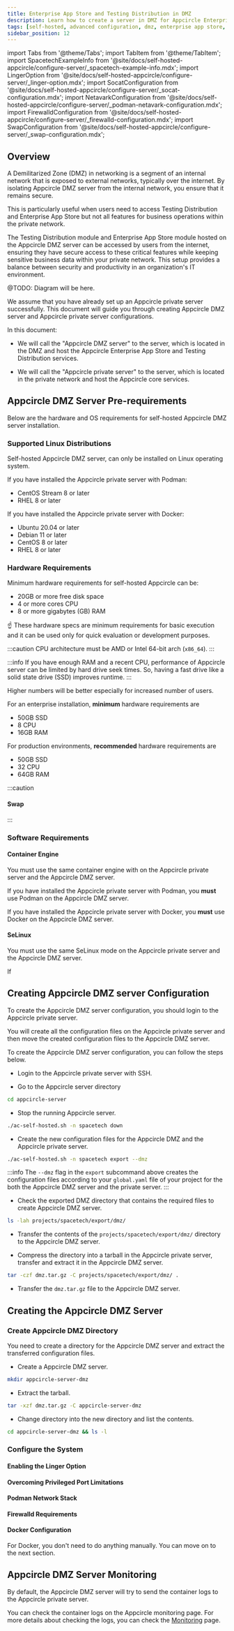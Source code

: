 ```yaml
---
title: Enterprise App Store and Testing Distribution in DMZ
description: Learn how to create a server in DMZ for Appcircle Enterprise App Store and Testing Distribution for accessing from internet.
tags: [self-hosted, advanced configuration, dmz, enterprise app store, testing distribution]
sidebar_position: 12
---
```


import Tabs from '@theme/Tabs';
import TabItem from '@theme/TabItem';
import SpacetechExampleInfo from '@site/docs/self-hosted-appcircle/configure-server/\_spacetech-example-info.mdx';
import LingerOption from '@site/docs/self-hosted-appcircle/configure-server/\_linger-option.mdx';
import SocatConfiguration from '@site/docs/self-hosted-appcircle/configure-server/\_socat-configuration.mdx';
import NetavarkConfiguration from '@site/docs/self-hosted-appcircle/configure-server/\_podman-netavark-configuration.mdx';
import FirewalldConfiguration from '@site/docs/self-hosted-appcircle/configure-server/\_firewalld-configuration.mdx';
import SwapConfiguration from '@site/docs/self-hosted-appcircle/configure-server/\_swap-configuration.mdx';

## Overview

A Demilitarized Zone (DMZ) in networking is a segment of an internal network that is exposed to external networks, typically over the internet. By isolating Appcircle DMZ server from the internal network, you ensure that it remains secure. 

This is particularly useful when users need to access Testing Distribution and Enterprise App Store but not all features for business operations within the private network.

The Testing Distribution module and Enterprise App Store module hosted on the Appcircle DMZ server can be accessed by users from the internet, ensuring they have secure access to these critical features while keeping sensitive business data within your private network. This setup provides a balance between security and productivity in an organization's IT environment.

@TODO: Diagram will be here.

We assume that you have already set up an Appcircle private server successfully. This document will guide you through creating Appcircle DMZ server and Appcircle private server configurations.

In this document:

- We will call the "Appcircle DMZ server" to the server, which is located in the DMZ and host the Appcircle Enterprise App Store and Testing Distribution services. 

- We will call the "Appcircle private server" to the server, which is located in the private network and host the Appcircle core services.

## Appcircle DMZ Server Pre-requirements

Below are the hardware and OS requirements for self-hosted Appcircle DMZ server installation.

### Supported Linux Distributions

Self-hosted Appcircle DMZ server, can only be installed on Linux operating system.

If you have installed the Appcircle private server with Podman:

- CentOS Stream 8 or later
- RHEL 8 or later

If you have installed the Appcircle private server with Docker:

- Ubuntu 20.04 or later
- Debian 11 or later
- CentOS 8 or later
- RHEL 8 or later

### Hardware Requirements

Minimum hardware requirements for self-hosted Appcircle can be:

- 20GB or more free disk space
- 4 or more cores CPU
- 8 or more gigabytes (GB) RAM

:point_up: These hardware specs are minimum requirements for basic execution and it can be used only for quick evaluation or development purposes.

:::caution
CPU architecture must be AMD or Intel 64-bit arch (`x86_64`).
:::

:::info
If you have enough RAM and a recent CPU, performance of Appcircle server can be limited by hard drive seek times. So, having a fast drive like a solid state drive (SSD) improves runtime.
:::

Higher numbers will be better especially for increased number of users.

For an enterprise installation, **minimum** hardware requirements are

- 50GB SSD
- 8 CPU
- 16GB RAM

For production environments, **recommended** hardware requirements are

- 50GB SSD
- 32 CPU
- 64GB RAM

:::caution

#### Swap

<SwapConfiguration/>

:::

### Software Requirements

#### Container Engine

You must use the same container engine with on the Appcircle private server and the Appcircle DMZ server. 

If you have installed the Appcircle private server with Podman, you **must** use Podman on the Appcircle DMZ server. 

If you have installed the Appcircle private server with Docker, you **must** use Docker on the Appcircle DMZ server.

#### SeLinux

You must use the same SeLinux mode on the Appcircle private server and the Appcircle DMZ server.

If 

## Creating Appcircle DMZ server Configuration

To create the Appcircle DMZ server configuration, you should login to the Appcircle private server. 

You will create all the configuration files on the Appcircle private server and then move the created configuration files to the Appcircle DMZ server.

To create the Appcircle DMZ server configuration, you can follow the steps below.

- Login to the Appcircle private server with SSH.

- Go to the Appcircle server directory

```bash
cd appcircle-server
```

- Stop the running Appcircle server.

<SpacetechExampleInfo />

```bash
./ac-self-hosted.sh -n spacetech down
```

- Create the new configuration files for the Appcircle DMZ and the Appcircle private server.

```bash
./ac-self-hosted.sh -n spacetech export --dmz
```

:::info
The `--dmz` flag in the `export` subcommand above creates the configuration files according to your `global.yaml` file of your project for the both the Appcircle DMZ server and the private server. 
:::

- Check the exported DMZ directory that contains the required files to create Appcircle DMZ server.

```bash
ls -lah projects/spacetech/export/dmz/
```

- Transfer the contents of the `projects/spacetech/export/dmz/` directory to the Appcircle DMZ server.

- Compress the directory into a tarball in the Appcircle private server, transfer and extract it in the Appcircle DMZ server.

```bash
tar -czf dmz.tar.gz -C projects/spacetech/export/dmz/ .
```

- Transfer the `dmz.tar.gz` file to the Appcircle DMZ server.


## Creating the Appcircle DMZ Server

### Create Appcircle DMZ Directory

You need to create a directory for the Appcircle DMZ server and extract the transferred configuration files.

- Create a Appcircle DMZ server.

```bash
mkdir appcircle-server-dmz
```

- Extract the tarball.

```bash
tar -xzf dmz.tar.gz -C appcircle-server-dmz
```

- Change directory into the new directory and list the contents.

```bash
cd appcircle-server-dmz && ls -l
```

### Configure the System


<Tabs>
  
  <TabItem value="podman" label="Podman" default>

#### Enabling the Linger Option

<LingerOption/>

#### Overcoming Privileged Port Limitations

<SocatConfiguration/>

#### Podman Network Stack

<NetavarkConfiguration/>

#### Firewalld Requirements

<FirewalldConfiguration/>

  </TabItem>

  
  <TabItem value="docker" label="Docker" default>

#### Docker Configuration

For Docker, you don't need to do anything manually. You can move on to the next section. 

  </TabItem>

</Tabs>

## Appcircle DMZ Server Monitoring

By default, the Appcircle DMZ server will try to send the container logs to the Appcircle private server.

You can check the container logs on the Appcircle monitoring page. For more details about checking the logs, you can check the [Monitoring](/docs/self-hosted-appcircle/configure-server/monitoring.md) page.
